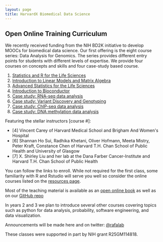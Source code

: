 ```yaml
---
layout: page
title: HarvardX Biomedical Data Science
---
```


## Open Online Training Curriculum 

We recently received funding from the NIH BD2K initiative to develop MOOCs for biomedical data science. Our first offering is the eight course series: Data Analysis for Genomics. The series provides different entry points for students with different levels of expertise. We provide four courses on concepts and skills and four case-study based course. 

1. [Statistics and R for the Life Sciences](https://www.edx.org/course/statistics-with-r-for-life-sciences-harvardx-ph525-1x)
2. [Introduction to Linear Models and Matrix Algebra](https://www.edx.org/course/introduction-to-linear-models-and-matrix-algebra-harvardx-ph525-2x)
3. [Advanced Statistics for the Life Sciences](https://www.edx.org/course/advanced-statistics-for-the-life-sciences-harvardx-ph525-3x)
4. [Introduction to Bioconductor](https://www.edx.org/course/introduction-to-bioconductor-harvardx-ph525-4x)
5. [Case study: RNA-seq data analysis](https://www.edx.org/course/case-study-rna-seq-data-analysis-harvardx-ph525-5x)
6. [Case study: Variant Discovery and Genotyping](https://www.edx.org/course/case-study-variant-discovery-and-genotyping-harvardx-ph525-6x)
7. [Case study: ChIP-seq data analysis](https://www.edx.org/course/case-study-chip-seq-data-analysis-harvardx-ph525-7x)
8. [Case study: DNA methylation data analysis](https://www.edx.org/course/case-study-dna-methylation-data-analysis-harvardx-ph525-8x)

Featuring the stellar instructors [course #]:

* [4] Vincent Carey of Harvard Medical School and Brigham And Women's Hospital
* [6] Shannan Ho Sui, Radhika Khetani, Oliver Hofmann, Meeta Mistry, Peter Kraft, Constance Chen of Harvard T.H. Chan School of Public Health and University of Glasgow
* [7] X. Shirley Liu and her lab at the Dana Farber Cancer-Institute and Harvard T.H. Chan School of Public Health

You can follow the links to enroll. While not required for the first class, some familiarity with R and Rstudio will serve you well so consider the online courses listed on the [resources page](resources.html).

Most of the teaching material is available as an [open online book](http://genomicsclass.github.io/book/) as well as on our [GitHub repo](https://github.com/genomicsclass/labs)

In years 2 and 3 we plan to introduce several other courses covering topics such as python for data analysis, probability, software engineering, and data visualization.

Announcements will be made here and on twitter: [@rafalab](https://twitter.com/rafalab)

These classes were supported in part by NIH grant R25GM114818.
